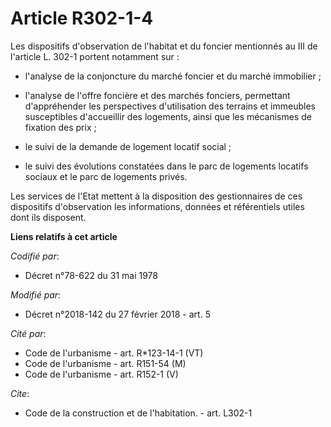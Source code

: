 # Article R302-1-4

Les dispositifs d'observation de l'habitat et du foncier mentionnés au III de l'article L. 302-1 portent notamment sur :

- l'analyse de la conjoncture du marché foncier et du marché immobilier ;

- l'analyse de l'offre foncière et des marchés fonciers, permettant d'appréhender les perspectives d'utilisation des terrains
et immeubles susceptibles d'accueillir des logements, ainsi que les mécanismes de fixation des prix ;

- le suivi de la demande de logement locatif social ;

- le suivi des évolutions constatées dans le parc de logements locatifs sociaux et le parc de logements privés. 

Les services de l'Etat mettent à la disposition des gestionnaires de ces dispositifs d'observation les informations, données
et référentiels utiles dont ils disposent.

**Liens relatifs à cet article**

_Codifié par_:

  - Décret n°78-622 du 31 mai 1978

_Modifié par_:

  - Décret n°2018-142 du 27 février 2018 - art. 5

_Cité par_:

  - Code de l'urbanisme - art. R*123-14-1 (VT)
  - Code de l'urbanisme - art. R151-54 (M)
  - Code de l'urbanisme - art. R152-1 (V)

_Cite_:

  - Code de la construction et de l'habitation. - art. L302-1
